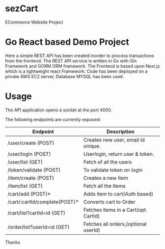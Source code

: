 # sezCart
 ECommerce Website Project

# Go React based Demo Project
Here a simple REST API has been created inorder to process transactions from the frontend. The REST API service is written in Go with Gin Framework and GORM ORM framework. The Frontend is based upon Next.js which is a lightweight react Framework. Code has been deployed on a private AWS EC2 server, Database MYSQL has been used.

# Usage
The API application opens a socket at the port 4000.

The following endpoints are currently exposed:

| Endpoint                     | Description                         |
|------------------------------|-------------------------------------|
| /user/create   		(POST) | Creates new user, email Id unique.  |
| /user/login	        (POST) | Userlogin, return user & token.     |
| /user/list            (GET)  | Fetch of all the users              |
| /token/validate       (POST) | To validate token on login          |
| /item/create          (POST) | Creates a new Item                  |
| /item/list   			(GET)  | Fetch all the Items                 |
| /cart/add   			(POST)*| Adds item to cart(Auth based)       |
| /cart/:cartId/complete(POST)*| Converts cart to Order              |
| /cart/list?cartId=id	(GET)  | Fetches items in a Cart(opt. CartId)|
| /order/list?userId=id (GET)  | Fetches all orders,(optional userId)|

Thanks
